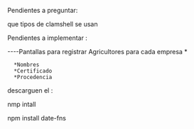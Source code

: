 Pendientes a preguntar:

que tipos de clamshell se usan

Pendientes a implementar : 

----Pantallas para registrar Agricultores para cada empresa *

      *Nombres
      *Certificado
      *Procedencia


descarguen el : 

nmp intall 

npm install date-fns


